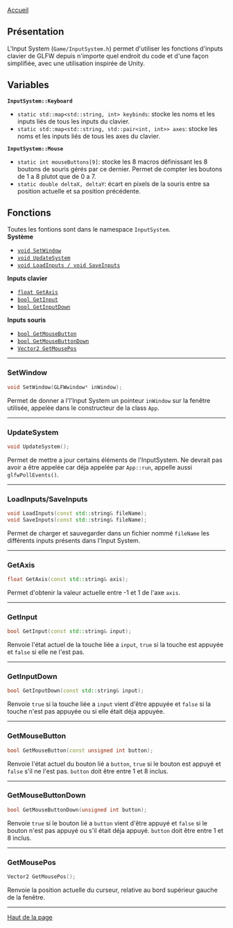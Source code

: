 [Accueil](Home)  

## Présentation

L'Input System (`Game/InputSystem.h`) permet d'utiliser les fonctions d'inputs clavier de GLFW depuis n'importe quel endroit du code et d'une façon simplifiée, avec une utilisation inspirée de Unity. 

## Variables
**`InputSystem::Keyboard`**  
- `static std::map<std::string, int> keybinds`: stocke les noms et les inputs liés de tous les inputs du clavier.  
- `static std::map<std::string, std::pair<int, int>> axes`: stocke les noms et les inputs liés de tous les axes du clavier.  

**`InputSystem::Mouse`**  
- `static int mouseButtons[9]`: stocke les 8 macros définissant les 8 boutons de souris gérés par ce dernier. Permet de compter les boutons de 1 a 8 plutot que de 0 a 7.  
- `static double deltaX, deltaY`: écart en pixels de la souris entre sa position actuelle et sa position précédente.  

## Fonctions
Toutes les fontions sont dans le namespace `InputSystem`.  
**Système**  
- [`void SetWindow`](#setwindow-1)  
- [`void UpdateSystem`](#updatesystem-1)  
- [`void LoadInputs / void SaveInputs`](#loadinputssaveinputs-1)  

**Inputs clavier**  
- [`float GetAxis`](#getaxis-1)  
- [`bool GetInput`](#getinput-1)  
- [`bool GetInputDown`](#getinputdown-1)  

**Inputs souris**  
- [`bool GetMouseButton`](#getmousebutton-1)  
- [`bool GetMouseButtonDown`](#getmousebuttondown-1)  
- [`Vector2 GetMousePos`](#getmousepos-1)  

---

### <h3 id="SetWindow">SetWindow</h3>
```c++ 
void SetWindow(GLFWwindow* inWindow);
```  
Permet de donner a l'l'Input System un pointeur `inWindow` sur la fenêtre utilisée, appelée dans le constructeur de la class `App`.  

---

### <h3 id="UpdateSystem">UpdateSystem</h3>
```c++ 
void UpdateSystem();
```  
Permet de mettre a jour certains éléments de l'InputSystem. Ne devrait pas avoir a être appelée car déja appelée par `App::run`, appelle aussi `glfwPollEvents()`.  

---

### <h3 id="LoadSave">LoadInputs/SaveInputs</h3>
```c++ 
void LoadInputs(const std::string& fileName);
void SaveInputs(const std::string& fileName);
```  
Permet de charger et sauvegarder dans un fichier nommé `fileName` les différents inputs présents dans l'Input System.  

---

### <h3 id="Axis">GetAxis</h3>
```c++
float GetAxis(const std::string& axis);
```
Permet d'obtenir la valeur actuelle entre -1 et 1 de l'axe `axis`.  

---

### <h3 id="Input">GetInput</h3>
```c++
bool GetInput(const std::string& input);
```
Renvoie l'état actuel de la touche liée a `input`, `true` si la touche est appuyée et `false` si elle ne l'est pas.  

---

### <h3 id="InputDown">GetInputDown</h3>
```c++
bool GetInputDown(const std::string& input);
```
Renvoie `true` si la touche liée a `input` vient d'être appuyée et `false` si la touche n'est pas appuyée ou si elle était déja appuyée.  

---

### <h3 id="MouseButton">GetMouseButton</h3>
```c++
bool GetMouseButton(const unsigned int button);
```
Renvoie l'état actuel du bouton lié a `button`, `true` si le bouton est appuyé et `false` s'il ne l'est pas. `button` doit être entre 1 et 8 inclus.  

---

### <h3 id="MouseDown">GetMouseButtonDown</h3>
```c++
bool GetMouseButtonDown(unsigned int button);
```
Renvoie `true` si le bouton lié a `button` vient d'être appuyé et `false` si le bouton n'est pas appuyé ou s'il était déja appuyé. `button` doit être entre 1 et 8 inclus.  

---

### <h3 id="MousePos">GetMousePos</h3>
```c++
Vector2 GetMousePos();
```
Renvoie la position actuelle du curseur, relative au bord supérieur gauche de la fenêtre.  

---

[Haut de la page](#présentation)  